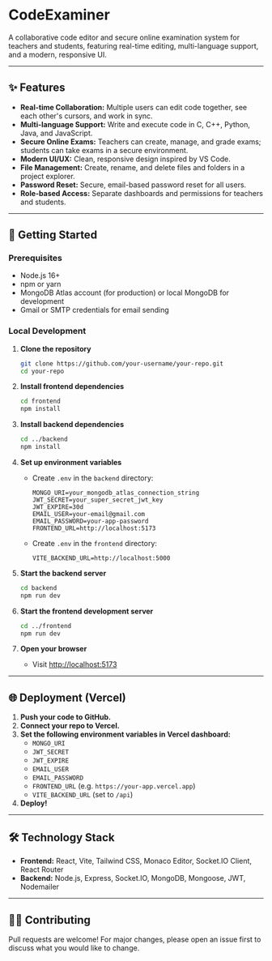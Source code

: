 # CodeExaminer

A collaborative code editor and secure online examination system for teachers and students, featuring real-time editing, multi-language support, and a modern, responsive UI.

---

## ✨ Features

- **Real-time Collaboration:** Multiple users can edit code together, see each other's cursors, and work in sync.
- **Multi-language Support:** Write and execute code in C, C++, Python, Java, and JavaScript.
- **Secure Online Exams:** Teachers can create, manage, and grade exams; students can take exams in a secure environment.
- **Modern UI/UX:** Clean, responsive design inspired by VS Code.
- **File Management:** Create, rename, and delete files and folders in a project explorer.
- **Password Reset:** Secure, email-based password reset for all users.
- **Role-based Access:** Separate dashboards and permissions for teachers and students.

---

## 🚀 Getting Started

### Prerequisites

- Node.js 16+
- npm or yarn
- MongoDB Atlas account (for production) or local MongoDB for development
- Gmail or SMTP credentials for email sending

### Local Development

1. **Clone the repository**
   ```bash
   git clone https://github.com/your-username/your-repo.git
   cd your-repo
   ```

2. **Install frontend dependencies**
   ```bash
   cd frontend
   npm install
   ```

3. **Install backend dependencies**
   ```bash
   cd ../backend
   npm install
   ```

4. **Set up environment variables**

   - Create `.env` in the `backend` directory:
     ```env
     MONGO_URI=your_mongodb_atlas_connection_string
     JWT_SECRET=your_super_secret_jwt_key
     JWT_EXPIRE=30d
     EMAIL_USER=your-email@gmail.com
     EMAIL_PASSWORD=your-app-password
     FRONTEND_URL=http://localhost:5173
     ```

   - Create `.env` in the `frontend` directory:
     ```env
     VITE_BACKEND_URL=http://localhost:5000
     ```

5. **Start the backend server**
   ```bash
   cd backend
   npm run dev
   ```

6. **Start the frontend development server**
   ```bash
   cd ../frontend
   npm run dev
   ```

7. **Open your browser**
   - Visit [http://localhost:5173](http://localhost:5173)

---

## 🌐 Deployment (Vercel)

1. **Push your code to GitHub.**
2. **Connect your repo to Vercel.**
3. **Set the following environment variables in Vercel dashboard:**
   - `MONGO_URI`
   - `JWT_SECRET`
   - `JWT_EXPIRE`
   - `EMAIL_USER`
   - `EMAIL_PASSWORD`
   - `FRONTEND_URL` (e.g. `https://your-app.vercel.app`)
   - `VITE_BACKEND_URL` (set to `/api`)
4. **Deploy!**

---

## 🛠️ Technology Stack

- **Frontend:** React, Vite, Tailwind CSS, Monaco Editor, Socket.IO Client, React Router
- **Backend:** Node.js, Express, Socket.IO, MongoDB, Mongoose, JWT, Nodemailer

---

## 🙋‍♂️ Contributing

Pull requests are welcome! For major changes, please open an issue first to discuss what you would like to change.




